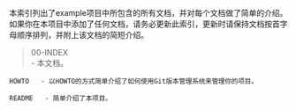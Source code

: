 本索引列出了example项目中所包含的所有文档，并对每个文档做了简单的介绍。  
如果你在本项目中添加了任何文档，请务必更新此索引，更新时请保持文档按首字母顺序排列，并附上该文档的简短介绍。  
  
>00-INDEX  
>        - 本文档。 
  
`HOWTO  
         - 以HOWTO的方式简单介绍了如何使用Git版本管理系统来管理你的项目。`    
  
`README  
         - 简单介绍了本项目。`    

